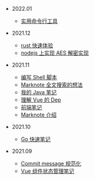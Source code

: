 - 2022.01
  - [实用命令行工具](docs/202201/cli-collection.md)

- 2021.12
  - [rust 快速体验](docs/202112/rust-flash.md)
  - [nodejs 上实现 AES 解密实现](docs/202112/aes-decrypt.md)

- 2021.11
  - [编写 Shell 脚本](docs/202111/bash.md)
  - [Marknote 全文搜索的想法](docs/202111/full-text-search-for-marknote.md)
  - [我的 Java 笔记](docs/202111/my-java-notes.md)
  - [理解 Vue 的 Dep](docs/202111/dep-in-vuejs.md)
  - [前端笔记](docs/202111/frontend-tips.md)
  - [Marknote 介绍](docs/202111/marknote-intro.md)

- 2021.10
  - [Go 快速笔记](docs/202110/go-quick-learn.md)
  
- 2021.09
  - [Commit message 规范化](docs/202109/20210928-change-log.md)
  - [Vue 组件状态管理笔记](docs/202109/20210906-state-manage-in-vue.md)
